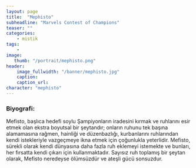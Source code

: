 ```yaml
---
layout: page
title:  "Mephisto"
subheadline: "Marvels Contest of Champions"
teaser: ""
categories:
    - mistik
tags:
    -
image:
   thumb: "/portrait/mephisto.png"
header:
    image_fullwidth: "/banner/mephisto.jpg"
    caption: 
    caption_url:    
character: "mephisto"
---
```


### Biyografi:

Mefisto, başlıca hedefi soylu Şampiyonların iradesini kırmak ve ruhlarını esir etmek olan ekstra boyutsal bir şeytandır; onların ruhunu tek başına alamamasına rağmen, hainliği ve düzenbazlığı, kurbanlarını ruhlarından kendi istekleriyle vazgeçmeye ikna etmek için çoğunlukla yeterlidir. Mefisto, sürekli olarak kendi dünyasına daha fazla ruh eklemeyi istemekte ve bunları, her fırsatta kendi çıkarı için kullanmaktadır. Sayısız ruh toplamış bir şeytan olarak, Mefisto neredeyse ölümsüzdür ve ateşli gücü sonsuzdur.

